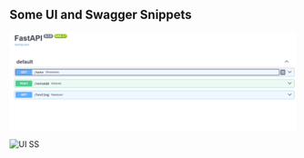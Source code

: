
## Some UI and Swagger Snippets ##

![UI SS](/3_FastApiWithMongoDB_GetnPostMethodsWithUIform/SS_of_APP/swaggerUI.png)

![UI SS](/3_FastApiWithMongoDB_GetnPostMethodsWithUIform/SS_of_APP/myNoteUI.png.png)